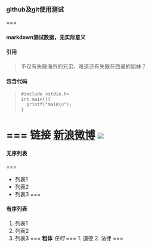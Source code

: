 ### github及git使用测试
===
#### markdown测试数据，无实际意义
#### 引用
> 不仅有失散海外的兄弟，难道还有失散在西藏的姐妹？
#### 包含代码
>     #include <stdio.h>
>     int main(){
>       printf("main\n");
>     }
===
链接
[新浪微博](http://weibo.com/stam0 "stamhe")
![](http://ww2.sinaimg.cn/large/6745c397jw1e9oh0535dxj20go0rstd6.jpg)
===
#### 无序列表
===
- 列表1
- 列表2
- 列表3
===
#### 有序列表
1. 列表1
2. 列表2
3. 列表3
===
**粗体**
*任何*
===
1\. 道德
2\. 法律
===

